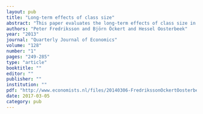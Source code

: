```yaml
---
layout: pub
title: "Long-term effects of class size"
abstract: "This paper evaluates the long-term effects of class size in primary school. We use rich data from Sweden and exploit variation in class size created by a maximum class size rule. Smaller classes in the last three years of primary school (age 10 to 13) are beneficial for cognitive and non-cognitive ability at age 13, and improve achievement at age 16. Most importantly, we find that smaller classes have positive effects on completed education, wages, and earnings at age 27 to 42. The estimated wage effect is large enough to pass a cost-benefit test."
authors: "Peter Fredriksson and Björn Öckert and Hessel Oosterbeek"
year: "2013"
journal: "Quarterly Journal of Economics"
volume: "128"
number: "1"
pages: "249-285"
type: "article"
booktitle: ""
editor: ""
publisher: ""
institution: ""
pdf: "http://www.economists.nl/files/20140306-FredrikssonOckertOosterbeek2013qje.pdf"
date: 2017-03-05
category: pub
---
```

